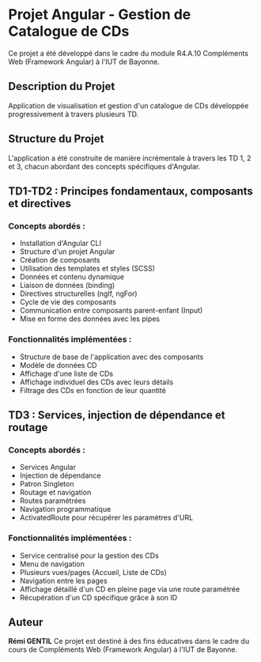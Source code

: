 # Projet Angular - Gestion de Catalogue de CDs

Ce projet a été développé dans le cadre du module R4.A.10 Compléments Web (Framework Angular) à l'IUT de Bayonne.

## Description du Projet

Application de visualisation et gestion d'un catalogue de CDs développée progressivement à travers plusieurs TD.

## Structure du Projet

L'application a été construite de manière incrémentale à travers les TD 1, 2 et 3, chacun abordant des concepts spécifiques d'Angular.

## TD1-TD2 : Principes fondamentaux, composants et directives

### Concepts abordés :
- Installation d'Angular CLI
- Structure d'un projet Angular
- Création de composants
- Utilisation des templates et styles (SCSS)
- Données et contenu dynamique
- Liaison de données (binding)
- Directives structurelles (ngIf, ngFor)
- Cycle de vie des composants
- Communication entre composants parent-enfant (Input)
- Mise en forme des données avec les pipes

### Fonctionnalités implémentées :
- Structure de base de l'application avec des composants
- Modèle de données CD
- Affichage d'une liste de CDs
- Affichage individuel des CDs avec leurs détails
- Filtrage des CDs en fonction de leur quantité

## TD3 : Services, injection de dépendance et routage

### Concepts abordés :
- Services Angular
- Injection de dépendance
- Patron Singleton
- Routage et navigation
- Routes paramétrées
- Navigation programmatique
- ActivatedRoute pour récupérer les paramètres d'URL

### Fonctionnalités implémentées :
- Service centralisé pour la gestion des CDs
- Menu de navigation
- Plusieurs vues/pages (Accueil, Liste de CDs)
- Navigation entre les pages
- Affichage détaillé d'un CD en pleine page via une route paramétrée
- Récupération d'un CD spécifique grâce à son ID

## Auteur

**Rémi GENTIL**
Ce projet est destiné à des fins éducatives dans le cadre du cours de Compléments Web (Framework Angular) à l'IUT de Bayonne.
